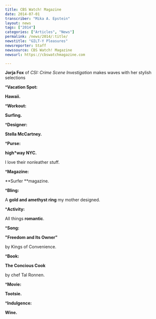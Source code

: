 ```yaml
---
title: CBS Watch! Magazine
date: 2014-07-01
transcriber: "Mika A. Epstein"
layout: news
tags: ["2014"]
categories: ["Articles", "News"]
permalink: /news/2014/:title/
newstitle: "GILT-Y Pleasures"
newsreporter: Staff
newssource: CBS Watch! Magazine
newsurl: https://cbswatchmagazine.com

---
```


**Jorja Fox** of *CSI: Crime Scene Investigation* makes waves with her stylish selections

***Vacation Spot:**

**Hawaii.**

***Workout:**

**Surfing.**

***Designer:**

**Stella McCartney.**

***Purse:**

**high*way NYC.**

I love their nonleather stuff.

***Magazine:**

**Surfer **magazine.

***Bling:**

A **gold and amethyst ring** my mother designed.

***Activity:**

All things **romantic**.

***Song:**

**"Freedom and Its Owner"**

by Kings of Convenience.

***Book:**

**The Concious Cook**

by chef Tal Ronnen.

***Movie:**

**Tootsie.**

***Indulgence:**

**Wine.**
